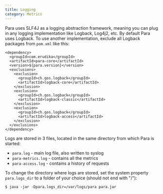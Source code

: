 ```yaml
---
title: Logging
category: Metrics
---
```


Para uses SLF4J as a logging abstraction framework, meaning you can plug in any logging implementation like Logback,
Log4j2, etc. By default Para uses Logback. To use another implementation, exclude all Logback packages from `pom.xml`
like this:
```
<dependency>
  <groupId>com.erudika</groupId>
  <artifactId>para-core</artifactId>
  <version>${para.version}</version>
  <exclusions>
    <exclusion>
      <groupId>ch.qos.logback</groupId>
      <artifactId>logback-core</artifactId>
    </exclusion>
    <exclusion>
      <groupId>ch.qos.logback</groupId>
      <artifactId>logback-classic</artifactId>
    </exclusion>
    <exclusion>
      <groupId>ch.qos.logback</groupId>
      <artifactId>logback-access</artifactId>
    </exclusion>
  </exclusions>
</dependency>
```

Logs are stored in 3 files, located in the same directory from which Para is started:

- `para.log` - main log file, also written to syslog
- `para-metrics.log` - contains all the metrics
- `para-access.log` - contains a history of requests

To change the directory where logs are stored, set the system property `para.logs_dir` to a folder of your choice
(should not end with "/"):
```
$ java -jar -Dpara.logs_dir=/var/logs/para para.jar
```
